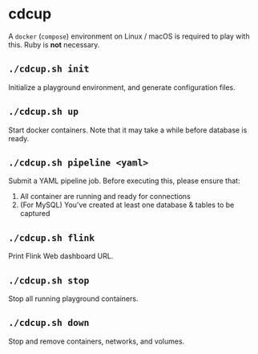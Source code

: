 # cdcup

A `docker` (`compose`) environment on Linux / macOS is required to play with this. Ruby is **not** necessary.

## `./cdcup.sh init`

Initialize a playground environment, and generate configuration files.

## `./cdcup.sh up`

Start docker containers. Note that it may take a while before database is ready.

## `./cdcup.sh pipeline <yaml>`

Submit a YAML pipeline job. Before executing this, please ensure that:

1. All container are running and ready for connections
2. (For MySQL) You've created at least one database & tables to be captured

## `./cdcup.sh flink`

Print Flink Web dashboard URL.

## `./cdcup.sh stop`

Stop all running playground containers.

## `./cdcup.sh down`

Stop and remove containers, networks, and volumes.
